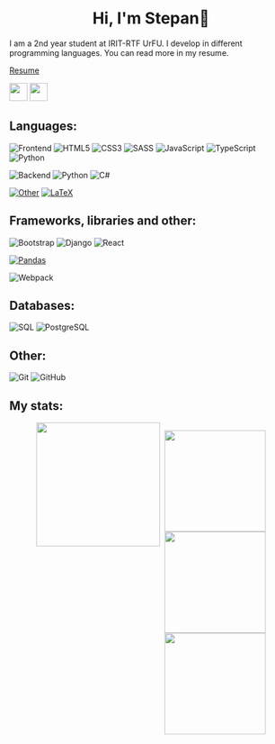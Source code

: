 <h1 align="center"> Hi, I'm Stepan👋</h1>

I am a 2nd year student at IRIT-RTF UrFU. I develop in different programming languages. 
You can read more in my resume.

[Resume](https://drive.google.com/drive/folders/185NXvZkS-lU332bHXDkxOgUcikZG_66h?usp=sharing)


<p align="left">
  <a href="https://t.me/st_fedostsev"><img width="32" src="https://raw.githubusercontent.com/raitonoberu/round-icons/master/128/telegram.png"></a>
  <a href="https://vk.com/st_fedostsev"><img width="32" src="https://raw.githubusercontent.com/raitonoberu/round-icons/master/128/vkontakte.png"></a>
</p>

## Languages:
![Frontend](https://img.shields.io/badge/Frontend-%23eaa14c?style=for-the-badge)
![HTML5](https://img.shields.io/badge/html5-%23E34F26.svg?style=for-the-badge&logo=html5&logoColor=white)
![CSS3](https://img.shields.io/badge/css3-%231572B6.svg?style=for-the-badge&logo=css3&logoColor=white)
![SASS](https://img.shields.io/badge/SASS-hotpink.svg?style=for-the-badge&logo=SASS&logoColor=white)
![JavaScript](https://img.shields.io/badge/javascript-%23323330.svg?style=for-the-badge&logo=javascript&logoColor=%23F7DF1E)
![TypeScript](https://img.shields.io/badge/typescript-%23007ACC.svg?style=for-the-badge&logo=typescript&logoColor=white)
![Python](https://img.shields.io/badge/python-3670A0?style=for-the-badge&logo=python&logoColor=ffdd54)

![Backend](https://img.shields.io/badge/Backend-%23647aad?style=for-the-badge)
![Python](https://img.shields.io/badge/python-3670A0?style=for-the-badge&logo=python&logoColor=ffdd54)
![C#](https://img.shields.io/badge/c%23-%23239120.svg?style=for-the-badge&logo=csharp&logoColor=white)

[![Other](https://img.shields.io/badge/Other-grey?style=for-the-badge&logo=cube&logoColor=white)](#)
[![LaTeX](https://img.shields.io/badge/LaTeX-47A141?style=for-the-badge&logo=latex&logoColor=white)](https://www.latex-project.org/)

## Frameworks, libraries and other:
![Bootstrap](https://img.shields.io/badge/bootstrap-%23563D7C.svg?style=for-the-badge&logo=bootstrap&logoColor=white)
![Django](https://img.shields.io/badge/django-%23092E20.svg?style=for-the-badge&logo=django&logoColor=white)
![React](https://img.shields.io/badge/react-%2320232a.svg?style=for-the-badge&logo=react&logoColor=%2361DAFB)

[![Pandas](https://img.shields.io/badge/pandas-150458.svg?style=for-the-badge&logo=pandas&logoColor=white)](https://pandas.pydata.org/)

![Webpack](https://img.shields.io/badge/webpack-%238DD6F9.svg?style=for-the-badge&logo=webpack&logoColor=black)
  




## Databases:

![SQL](https://img.shields.io/badge/sql-%230081CB.svg?style=for-the-badge&logo=mysql&logoColor=white)
![PostgreSQL](https://img.shields.io/badge/postgres-%23316192.svg?style=for-the-badge&logo=postgresql&logoColor=white)


## Other:

![Git](https://img.shields.io/badge/git-%23F05033.svg?style=for-the-badge&logo=git&logoColor=white)
![GitHub](https://img.shields.io/badge/github-%23121011.svg?style=for-the-badge&logo=github&logoColor=white)

## My stats:

<div align="center" style="display: flex; flex-wrap: wrap; gap: 8px; justify-content: center; align-items: flex-start;">
  <img src="https://github-profile-summary-cards.vercel.app/api/cards/profile-details?username=st-fedostsev&theme=tokyonight&hide_border=false" height="220px" style="margin:0;padding:0;border:0;display:block;" />
  

  <img src="https://github-profile-summary-cards.vercel.app/api/cards/stats?username=st-fedostsev&theme=tokyonight&hide_border=false"  height="180px" style="margin:0;padding:0;border:0;display:block;" />  <img src="https://nirzak-streak-stats.vercel.app/?user=st-fedostsev&theme=tokyonight&hide_border=true"  height="180px"  /> <img src="https://github-readme-stats.vercel.app/api/top-langs/?username=st-fedostsev&theme=tokyonight&hide_border=true&include_all_commits=false&count_private=false&layout=compact" height="180px" style="margin:0;padding:0;border:0;display:block;" />
</div>
